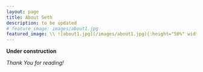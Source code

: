 ```yaml
---
layout: page
title: About Seth
description: to be updated
# feature_image: images/about1.jpg
featured_image: \\ ![about1.jpg](/images/about1.jpg){:height="50%" width="50%"}
---
```


**Under construction** 

*Thank You for reading!*
